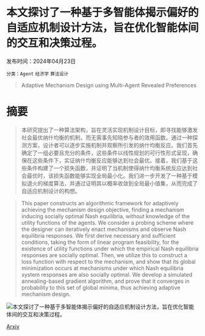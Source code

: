 # 本文探讨了一种基于多智能体揭示偏好的自适应机制设计方法，旨在优化智能体间的交互和决策过程。

发布时间：2024年04月23日

`分类：Agent` `经济学` `算法设计`

> Adaptive Mechanism Design using Multi-Agent Revealed Preferences

# 摘要

> 本研究提出了一种算法架构，旨在灵活实现机制设计目标，即寻找能够激发社会最优纳什均衡的机制，而无需事先知晓参与者的效用函数。通过一种探测方案，设计者可以逐步实施机制并观察所引发的纳什均衡反应。我们首先确定了一组必要且充分的条件，这些条件以线性规划的可行性形式呈现，确保在这些条件下，实证纳什均衡反应能够达到社会最优。接着，我们基于这些条件构建了一个损失函数，并证明了当机制使得纳什均衡系统反应达到社会最优时，该损失函数能够实现全局最小化。我们进一步开发了一种基于模拟退火的梯度算法，并通过证明其以概率收敛到全局最小值集，从而完成了自适应机制设计的构想。

> This paper constructs an algorithmic framework for adaptively achieving the mechanism design objective, finding a mechanism inducing socially optimal Nash equilibria, without knowledge of the utility functions of the agents. We consider a probing scheme where the designer can iteratively enact mechanisms and observe Nash equilibria responses. We first derive necessary and sufficient conditions, taking the form of linear program feasibility, for the existence of utility functions under which the empirical Nash equilibria responses are socially optimal. Then, we utilize this to construct a loss function with respect to the mechanism, and show that its global minimization occurs at mechanisms under which Nash equilibria system responses are also socially optimal. We develop a simulated annealing-based gradient algorithm, and prove that it converges in probability to this set of global minima, thus achieving adaptive mechanism design.

![本文探讨了一种基于多智能体揭示偏好的自适应机制设计方法，旨在优化智能体间的交互和决策过程。](../../..//opt/data/Projects/HuggingArxiv/paper_images/2404.15391/x1.png)

[Arxiv](https://arxiv.org/abs/2404.15391)